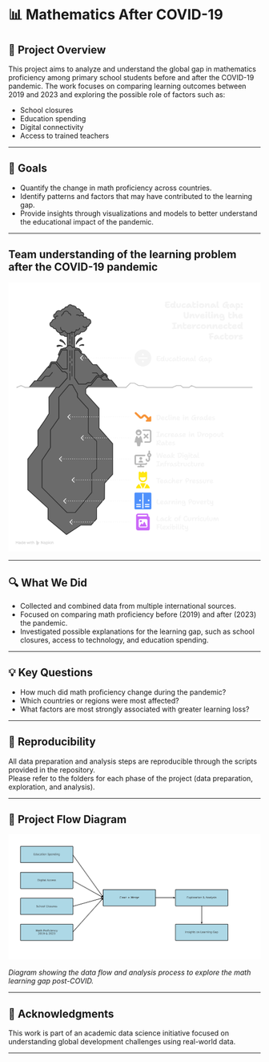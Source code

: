 # 📊 Mathematics After COVID-19

## 🧠 Project Overview

This project aims to analyze and understand the global gap in mathematics
 proficiency among primary school students before and after the COVID-19 pandemic.
  The work focuses on comparing learning outcomes between 2019 and 2023 and
   exploring the possible role of factors such as:

- School closures  
- Education spending  
- Digital connectivity  
- Access to trained teachers

---

## 🎯 Goals

- Quantify the change in math proficiency across countries.  
- Identify patterns and factors that may have contributed to the learning gap.  
- Provide insights through visualizations and models to better understand
   the educational impact of the pandemic.

---

## Team understanding of the learning problem after the COVID-19 pandemic

![Project Overview](notes\visuals\understanding.png)

---

## 🔍 What We Did

- Collected and combined data from multiple international sources.  
- Focused on comparing math proficiency before (2019) and after (2023)
   the pandemic.  
- Investigated possible explanations for the learning gap,
   such as school closures, access to technology, and education spending.

---

## 💡 Key Questions

- How much did math proficiency change during the pandemic?  
- Which countries or regions were most affected?  
- What factors are most strongly associated with greater learning loss?

---

## 🔄 Reproducibility

All data preparation and analysis steps are reproducible through the scripts
 provided in the repository.  
Please refer to the folders for each phase of the project
 (data preparation, exploration, and analysis).

---

## 📌 Project Flow Diagram

![Project Overview](notes/visuals/learning_gap_flow_diagram.png)

*Diagram showing the data flow and analysis process to explore the
 math learning gap post-COVID.*

---

## 🤝 Acknowledgments

This work is part of an academic data science initiative focused on
 understanding global development challenges using real-world data.

---
